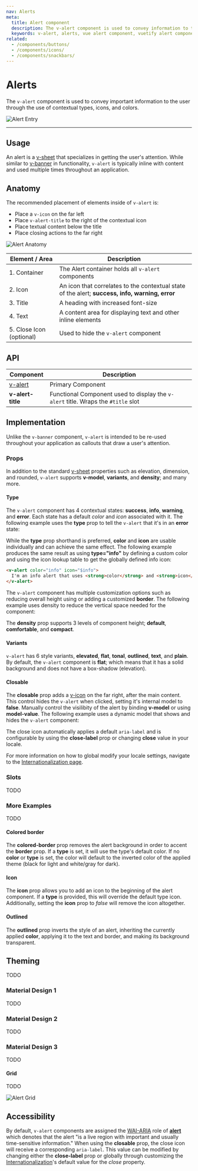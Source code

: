 ```yaml
---
nav: Alerts
meta:
  title: Alert component
  description: The v-alert component is used to convey information to the user. Designed to stand out, the alerts come in four contextual styles.
  keywords: v-alert, alerts, vue alert component, vuetify alert component
related:
  - /components/buttons/
  - /components/icons/
  - /components/snackbars/
---
```


# Alerts

The `v-alert` component is used to convey important information to the user through the use of contextual types, icons, and colors.

![Alert Entry](https://cdn.vuetifyjs.com/docs/images/components-temp/v-alert/v-alert-entry.png)

---

## Usage

An alert is a [v-sheet](/components/sheets/) that specializes in getting the user's attention. While similar to [v-banner](/components/banners/) in functionality, `v-alert` is typically inline with content and used multiple times throughout an application.

<usage name="v-alert" />

<entry slug="vs-vuetify-subscribe" />

## Anatomy

The recommended placement of elements inside of `v-alert` is:

* Place a `v-icon` on the far left
* Place `v-alert-title` to the right of the contextual icon
* Place textual content below the title
* Place closing actions to the far right

![Alert Anatomy](https://cdn.vuetifyjs.com/docs/images/components-temp/v-alert/v-alert-anatomy.png)

| Element / Area | Description |
| - | - |
| 1. Container | The Alert container holds all `v-alert` components |
| 2. Icon | An icon that correlates to the contextual state of the alert; **success, info, warning, error** |
| 3. Title | A heading with increased font-size |
| 4. Text | A content area for displaying text and other inline elements |
| 5. Close Icon (optional) | Used to hide the `v-alert` component |

## API

| Component | Description |
| - | - |
| [v-alert](/api/v-alert/) | Primary Component |
| **v-alert-title** | Functional Component used to display the `v-alert` title. Wraps the `#title` slot |

## Implementation

Unlike the `v-banner` component, `v-alert` is intended to be re-used throughout your application as callouts that draw a user's attention.

### Props

In addition to the standard [v-sheet](/components/sheets/) properties such as elevation, dimension, and rounded, `v-alert` supports **v-model**, **variants**, and **density**; and many more.

#### Type

The `v-alert` component has 4 contextual states: **success**, **info**, **warning**, and **error**. Each state has a default _color_ and _icon_ associated with it. The following example uses the **type** prop to tell the `v-alert` that it's in an **error** state:

<example file="v-alert/prop-type" />

While the **type** prop shorthand is preferred, **color** and **icon** are usable individually and can achieve the same effect. The following example produces the same result as using **type="info"** by defining a custom color and using the icon lookup table to get the globally defined info icon:

```html
<v-alert color="info" icon="$info">
  I'm an info alert that uses <strong>color</strong> and <strong>icon</strong> props instead of <strong>type</strong>
</v-alert>
```

The `v-alert` component has multiple customization options such as reducing overall height using or adding a customized **border**. The following example uses density to reduce the vertical space needed for the component:

<example file="v-alert/prop-density" />

The **density** prop supports 3 levels of component height; **default**, **comfortable**, and **compact**.

#### Variants

`v-alert` has 6 style variants, **elevated**, **flat**, **tonal**, **outlined**, **text**, and **plain**. By default, the `v-alert` component is **flat**; which means that it has a solid background and does not have a box-shadow (elevation).

<example file="v-alert/prop-variant" />

#### Closable

The **closable** prop adds a [v-icon](/components/icons) on the far right, after the main content. This control hides the `v-alert` when clicked, setting it's internal model to **false**. Manually control the visilibity of the alert by binding **v-model** or using **model-value**. The following example uses a dynamic model that shows and hides the `v-alert` component:

<example file="v-alert/prop-closable" />

The close icon automatically applies a default `aria-label` and is configurable by using the **close-label** prop or changing **close** value in your locale.

<alert type="info">

  For more information on how to global modify your locale settings, navigate to the [Internationalization page](/features/internationalization).

</alert>

### Slots

TODO

### More Examples

TODO

#### Colored border

The **colored-border** prop removes the alert background in order to accent the **border** prop. If a **type** is set, it will use the type's default color. If no **color** or **type** is set, the color will default to the inverted color of the applied theme (black for light and white/gray for dark).

<example file="v-alert/prop-colored-border" />

#### Icon

The **icon** prop allows you to add an icon to the beginning of the alert component. If a **type** is provided, this will override the default type icon. Additionally, setting the **icon** prop to _false_ will remove the icon altogether.

<example file="v-alert/prop-icon" />

#### Outlined

The **outlined** prop inverts the style of an alert, inheriting the currently applied **color**, applying it to the text and border, and making its background transparent.

<example file="v-alert/prop-outlined" />

## Theming

TODO

### Material Design 1

TODO

### Material Design 2

TODO

### Material Design 3

TODO

#### Grid

TODO

![Alert Grid](https://cdn.vuetifyjs.com/docs/images/components-temp/v-alert/v-alert-grid.png)

## Accessibility

By default, `v-alert` components are assigned the [WAI-ARIA](https://www.w3.org/WAI/standards-guidelines/aria/) role of [**alert**](https://www.w3.org/TR/wai-aria/#alert) which denotes that the alert \"is a live region with important and usually time-sensitive information.\" When using the **closable** prop, the close icon will receive a corresponding `aria-label`. This value can be modified by changing either the **close-label** prop or globally through customizing the [Internationalization](/features/internationalization)'s default value for the _close_ property.

<backmatter />
